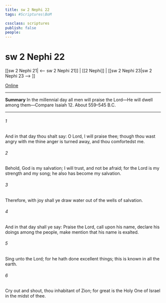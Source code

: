 ```yaml
---
title: sw 2 Nephi 22
tags: #Scriptures\BoM

cssclass: scriptures
publish: false
people:
---
```


# sw 2 Nephi 22
[[sw 2 Nephi 21| <-- sw 2 Nephi 21]] | [[2 Nephi]] | [[sw 2 Nephi 23|sw 2 Nephi 23 --> ]]

[Online](https://churchofjesuschrist.org/study/scriptures/bofm/2-ne/22?lang=eng)

---
__Summary__
In the millennial day all men will praise the Lord—He will dwell among them—Compare Isaiah 12. About 559–545 B.C.

---
###### 1 
And in that day thou shalt say: O Lord, I will praise thee; though thou wast angry with me thine anger is turned away, and thou comfortedst me.

###### 2 
Behold, God is my salvation; I will trust, and not be afraid; for the Lord  is my strength and my song; he also has become my salvation.

###### 3 
Therefore, with joy shall ye draw water out of the wells of salvation.

###### 4 
And in that day shall ye say: Praise the Lord, call upon his name, declare his doings among the people, make mention that his name is exalted.

###### 5 
Sing unto the Lord; for he hath done excellent things; this is known in all the earth.

###### 6 
Cry out and shout, thou inhabitant of Zion; for great is the Holy One of Israel in the midst of thee.

